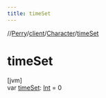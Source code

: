 ```yaml
---
title: timeSet
---
```

//[Perry](../../../index.html)/[client](../index.html)/[Character](index.html)/[timeSet](time-set.html)



# timeSet



[jvm]\
var [timeSet](time-set.html): [Int](https://kotlinlang.org/api/latest/jvm/stdlib/kotlin/-int/index.html) = 0





